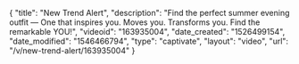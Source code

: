 {
    "title": "New Trend Alert",
    "description": "Find the perfect summer evening outfit — One that inspires you. Moves you. Transforms you. Find the remarkable YOU!",
    "videoid": "163935004",
    "date_created": "1526499154",
    "date_modified": "1546466794",
    "type": "captivate",
    "layout": "video",
    "url": "\/v\/new-trend-alert\/163935004"
}